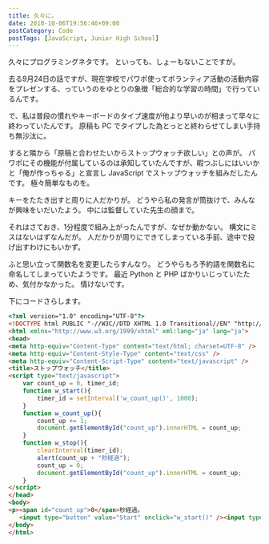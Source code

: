 ```yaml
---
title: 久々に。
date: 2010-10-06T19:56:46+09:00
postCategory: Code
postTags: [JavaScript, Junior High School]
---
```


久々にプログラミングネタです。
といっても、しょーもないことですが。

去る9月24日の話ですが、現在学校でパワポ使ってボランティア活動の活動内容をプレゼンする、っていうのをゆとりの象徴「総合的な学習の時間」で行っているんです。

で、私は普段の慣れやキーボードのタイプ速度が他より早いのが相まって早々に終わっていたんです。
原稿も PC でタイプした為とっとと終わらせてしまい手持ち無沙汰に。

すると隣から「原稿と合わせたいからストップウォッチ欲しい」との声が。
パワポにその機能が付属しているのは承知していたんですが、暇つぶしにはいいかと「俺が作っちゃる」と宣言し JavaScript でストップウォッチを組みだしたんです。
極々簡単なものを。

キーをたたき出すと周りに人だかりが。
どうやら私の発言が筒抜けで、みんなが興味をいだいたよう。
中には監督していた先生の顔まで。

それはさておき、1分程度で組み上がったんですが、なぜか動かない。
構文にミスはないはずなんだが。
人だかりが周りにできてしまっている手前、途中で投げ出すわけにもいかず。

ふと思い立って関数名を変更したらすんなり。
どうやらもろ予約語を関数名に命名してしまっていたようです。
最近 Python と PHP ばかりいじっていたため、気付かなかった。
情けないです。

下にコードさらします。

```html
<?xml version="1.0" encoding="UTF-8"?>
<!DOCTYPE html PUBLIC "-//W3C//DTD XHTML 1.0 Transitional//EN" "http://www.w3.org/TR/xhtml1/DTD/xhtml1-transitional.dtd">
<html xmlns="http://www.w3.org/1999/xhtml" xml:lang="ja" lang="ja">
<head>
<meta http-equiv="Content-Type" content="text/html; charset=UTF-8" />
<meta http-equiv="Content-Style-Type" content="text/css" />
<meta http-equiv="Content-Script-Type" content="text/javascript" />
<title>ストップウォッチ</title>
<script type="text/javascript">
    var count_up = 0, timer_id;
    function w_start(){
        timer_id = setInterval('w_count_up()', 1000);
    }
    function w_count_up(){
        count_up += 1;
        document.getElementById("count_up").innerHTML = count_up;
    }
    function w_stop(){
        clearInterval(timer_id);
        alert(count_up + "秒経過");
        count_up = 0;
        document.getElementById("count_up").innerHTML = count_up;
    }
</script>
</head>
<body>
<p><span id="count_up">0</span>秒経過。
   <input type="button" value="Start" onclick="w_start()" /><input type="button" value="Stop" onclick="w_stop()" /></p>
</body>
</html>
```
